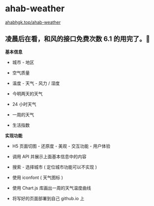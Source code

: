 # ahab-weather

[ahabhgk.top/ahab-weather](ahabhgk.top/ahab-weather)

## 凌晨后在看，和风的接口免费次数 6.1 的用完了。🔨

**基本信息**  

* 城市 - 地区

* 空气质量

* 温度 - 天气 - 风力 / 湿度

* 今明两天的天气

* 24 小时天气

* 一周的天气

* 生活指数

**实现功能** 

* H5 页面切图 - 还原度 - 美观 - 交互功能 - 用户体验

* 调用 API 并展示上面基本信息中的内容

* 搜索 - 选择城市 ( 定位城市功能可以不实现 ) 

* 使用 iconfont ( 天气图标 )

* 使用 Chart.js 库画出一周的天气温度曲线

* 将写好的页面部署到自己 github.io 上

